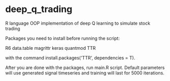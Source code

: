 # deep_q_trading
R language OOP implementation of deep Q learning to simulate stock trading

Packages you need to install before running the script:

R6
data.table
magrittr
keras
quantmod
TTR

with the command install.packages('TTR', dependencies = T).

After you are done with the packages, run main.R script. Default parameters will use generated signal timeseries and training will last for 5000 iterations.
